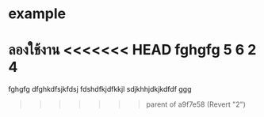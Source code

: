 # example
ลองใช้งาน
<<<<<<< HEAD
fghgfg
5
6
2
4
=======
fghgfg dfghkdfsjkfdsj fdshdfkjdfkkjl sdjkhhjdkjkdfdf ggg
>>>>>>> parent of a9f7e58 (Revert "2")
